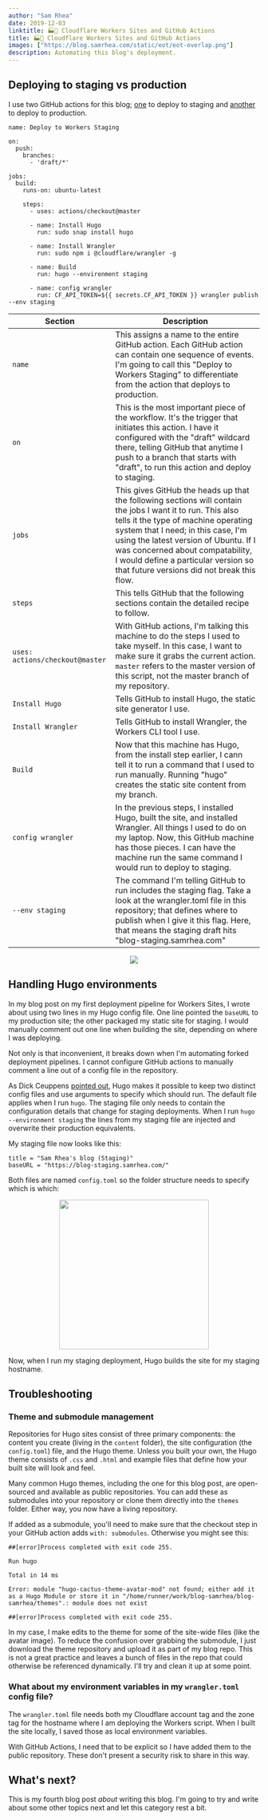 ```yaml
---
author: "Sam Rhea"
date: 2019-12-03
linktitle: 🏭🚢 Cloudflare Workers Sites and GitHub Actions
title: 🏭🚢 Cloudflare Workers Sites and GitHub Actions
images: ["https://blog.samrhea.com/static/eot/eot-overlap.png"]
description: Automating this blog's deployment.
---
```


## Deploying to staging vs production

I use two GitHub actions for this blog; [one](https://github.com/AustinCorridor/blog-samrhea/blob/master/.github/workflows/staging.yml) to deploy to staging and [another](https://github.com/AustinCorridor/blog-samrhea/blob/master/.github/workflows/main.yml) to deploy to production.

```
name: Deploy to Workers Staging

on:
  push:
    branches:
      - 'draft/*'

jobs:
  build:
    runs-on: ubuntu-latest

    steps:
      - uses: actions/checkout@master

      - name: Install Hugo
        run: sudo snap install hugo

      - name: Install Wrangler
        run: sudo npm i @cloudflare/wrangler -g

      - name: Build
        run: hugo --environment staging

      - name: config wrangler
        run: CF_API_TOKEN=${{ secrets.CF_API_TOKEN }} wrangler publish --env staging 
```

| Section | Description |
|---|---|
| `name` | This assigns a name to the entire GitHub action. Each GitHub action can contain one sequence of events. I'm going to call this "Deploy to Workers Staging" to differentiate from the action that deploys to production. |
| `on` | This is the most important piece of the workflow. It's the trigger that initiates this action. I have it configured with the "draft" wildcard there, telling GitHub that anytime I push to a branch that starts with "draft", to run this action and deploy to staging. |
| `jobs` | This gives GitHub the heads up that the following sections will contain the jobs I want it to run. This also tells it the type of machine operating system that I need; in this case, I'm using the latest version of Ubuntu. If I was concerned about compatability, I would define a particular version so that future versions did not break this flow. |
| `steps` | This tells GitHub that the following sections contain the detailed recipe to follow. |
| `uses: actions/checkout@master` | With GitHub actions, I'm talking this machine to do the steps I used to take myself. In this case, I want to make sure it grabs the current action. `master` refers to the master version of this script, not the master branch of my repository. |
| `Install Hugo` | Tells GitHub to install Hugo, the static site generator I use. |
| `Install Wrangler` | Tells GitHub to install Wrangler, the Workers CLI tool I use. |
| `Build` | Now that this machine has Hugo, from the install step earlier, I cann tell it to run a command that I used to run manually. Running "hugo" creates the static site content from my branch. |
| `config wrangler` | In the previous steps, I installed Hugo, built the site, and installed Wrangler. All things I used to do on my laptop. Now, this GitHub machine has those pieces. I can have the machine run the same command I would run to deploy to staging. |
| `--env staging` | The command I'm telling GitHub to run includes the staging flag. Take a look at the wrangler.toml file in this repository; that defines where to publish when I give it this flag. Here, that means the staging draft hits "blog-staging.samrhea.com" |

<div style="text-align:center">
<img src="/static/github-actions/staging-run.png" class="center"/>
</div>

<p>

## Handling Hugo environments

In my blog post on my first deployment pipeline for Workers Sites, I wrote about using two lines in my Hugo config file. One line pointed the `baseURL` to my production site; the other packaged my static site for staging. I would manually comment out one line when building the site, depending on where I was deploying.

Not only is that inconvenient, it breaks down when I'm automating forked deployment pipelines. I cannot configure GitHub actions to manually comment a line out of a config file in the repository.

As Dick Ceuppens [pointed out](https://twitter.com/dirk_ceuppens/status/1201535694277140482?s=20), Hugo makes it possible to keep two distinct config files and use arguments to specify which should run. The default file applies when I run `hugo`. The staging file only needs to contain the configuration details that change for staging deployments. When I run `hugo --environment staging` the lines from my staging file are injected and overwrite their production equivalents.

My staging file now looks like this:

```
title = "Sam Rhea's blog (Staging)"
baseURL = "https://blog-staging.samrhea.com/"
```

Both files are named `config.toml` so the folder structure needs to specify which is which:

<div style="text-align:center">
<img src="/static/github-actions/config-folders.png" width="300" class="center"/>
</div>

Now, when I run my staging deployment, Hugo builds the site for my staging hostname.

## Troubleshooting

### Theme and submodule management

Repositories for Hugo sites consist of three primary components: the content you create (living in the `content` folder), the site configuration (the `config.toml`) file, and the Hugo theme. Unless you built your own, the Hugo theme consists of `.css` and `.html` and example files that define how your built site will look and feel.

Many common Hugo themes, including the one for this blog post, are open-sourced and available as public repositories. You can add these as submodules into your repository or clone them directly into the `themes` folder. Either way, you now have a living repository.

If added as a submodule, you'll need to make sure that the checkout step in your GitHub action adds `with: submodules`. Otherwise you might see this:

```
##[error]Process completed with exit code 255.

Run hugo

Total in 14 ms

Error: module "hugo-cactus-theme-avatar-mod" not found; either add it as a Hugo Module or store it in "/home/runner/work/blog-samrhea/blog-samrhea/themes".: module does not exist

##[error]Process completed with exit code 255.
```

In my case, I make edits to the theme for some of the site-wide files (like the avatar image). To reduce the confusion over grabbing the submodule, I just download the theme repository and upload it as part of my blog repo. This is not a great practice and leaves a bunch of files in the repo that could otherwise be referenced dynamically. I'll try and clean it up at some point.

### What about my environment variables in my `wrangler.toml` config file?

The `wrangler.toml` file needs both my Cloudflare account tag and the zone tag for the hostname where I am deploying the Workers script. When I built the site locally, I saved those as local environment variables.

With GitHub Actions, I need that to be explicit so I have added them to the public repository. These don't present a security risk to share in this way.

## What's next?

This is my fourth blog post _about_ writing this blog. I'm going to try and write about some other topics next and let this category rest a bit.